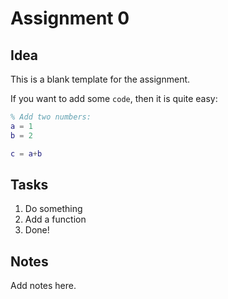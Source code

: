 # Assignment 0

## Idea

This is a blank template for the assignment.

If you want to add some `code`, then it is quite easy:

```matlab
% Add two numbers:
a = 1
b = 2

c = a+b
```

## Tasks

1. Do something
2. Add a function
3. Done!

## Notes

Add notes here.
